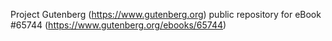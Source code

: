Project Gutenberg (https://www.gutenberg.org) public repository for
eBook #65744 (https://www.gutenberg.org/ebooks/65744)

